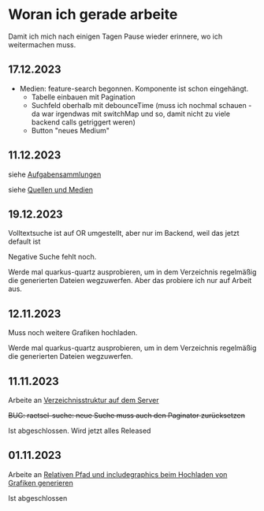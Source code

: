 # Woran ich gerade arbeite

Damit ich mich nach einigen Tagen Pause wieder erinnere, wo ich weitermachen muss.

## 17.12.2023

- Medien: feature-search begonnen. Komponente ist schon eingehängt.
  - Tabelle einbauen mit Pagination
  - Suchfeld oberhalb mit debounceTime (muss ich nochmal schauen - da war irgendwas mit switchMap und so, damit nicht zu viele backend calls getriggert weren)
  - Button "neues Medium"


## 11.12.2023

siehe [Aufgabensammlungen](./konzepte/aufgabensammlungen.md)

siehe [Quellen und Medien](./konzepte/quellen-und-medien.md)

## 19.12.2023

Volltextsuche ist auf OR umgestellt, aber nur im Backend, weil das jetzt default ist

Negative Suche fehlt noch.

Werde mal quarkus-quartz ausprobieren, um in dem Verzeichnis regelmäßig die generierten Dateien wegzuwerfen.
Aber das probiere ich nur auf Arbeit aus. 

## 12.11.2023

Muss noch weitere Grafiken hochladen.

Werde mal quarkus-quartz ausprobieren, um in dem Verzeichnis regelmäßig die generierten Dateien wegzuwerfen. 


## 11.11.2023

Arbeite an [Verzeichnisstruktur auf dem Server](https://github.com/heike2718/mathe-jung-alt/issues/98)

~~BUG: raetsel-suche: neue Suche muss auch den Paginator zurücksetzen~~

Ist abgeschlossen. Wird jetzt alles Released

## 01.11.2023

Arbeite an [Relativen Pfad und includegraphics beim Hochladen von Grafiken generieren](https://github.com/heike2718/mathe-jung-alt/issues/96)

Ist abgeschlossen
